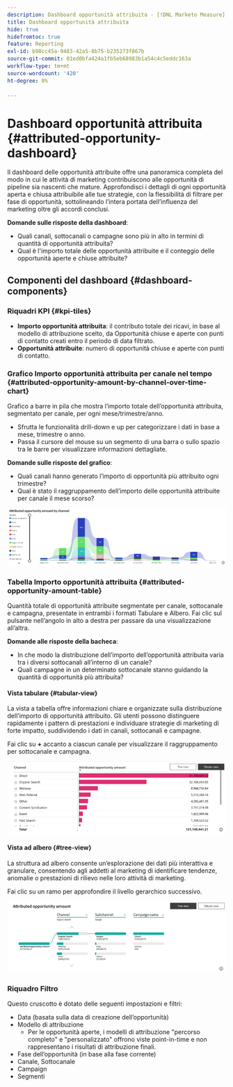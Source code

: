 ```yaml
---
description: Dashboard opportunità attribuita - [!DNL Marketo Measure] - Prodotto
title: Dashboard opportunità attribuita
hide: true
hidefromtoc: true
feature: Reporting
exl-id: b98cc45a-9483-42a5-8b75-b235273f867b
source-git-commit: 01ed0bfa424a1fb5eb68983b1a54c4c5eddc163a
workflow-type: tm+mt
source-wordcount: '420'
ht-degree: 0%

---
```


# Dashboard opportunità attribuita {#attributed-opportunity-dashboard}

Il dashboard delle opportunità attribuite offre una panoramica completa del modo in cui le attività di marketing contribuiscono alle opportunità di pipeline sia nascenti che mature. Approfondisci i dettagli di ogni opportunità aperta e chiusa attribuibile alle tue strategie, con la flessibilità di filtrare per fase di opportunità, sottolineando l’intera portata dell’influenza del marketing oltre gli accordi conclusi.

**Domande sulle risposte della dashboard**:

* Quali canali, sottocanali o campagne sono più in alto in termini di quantità di opportunità attribuita?
* Qual è l&#39;importo totale delle opportunità attribuite e il conteggio delle opportunità aperte e chiuse attribuite?

## Componenti del dashboard {#dashboard-components}

### Riquadri KPI {#kpi-tiles}

* **Importo opportunità attribuita**: il contributo totale dei ricavi, in base al modello di attribuzione scelto, da Opportunità chiuse e aperte con punti di contatto creati entro il periodo di data filtrato.
* **Opportunità attribuite**: numero di opportunità chiuse e aperte con punti di contatto.

### Grafico Importo opportunità attribuita per canale nel tempo {#attributed-opportunity-amount-by-channel-over-time-chart}

Grafico a barre in pila che mostra l’importo totale dell’opportunità attribuita, segmentato per canale, per ogni mese/trimestre/anno.

* Sfrutta le funzionalità drill-down e up per categorizzare i dati in base a mese, trimestre o anno.
* Passa il cursore del mouse su un segmento di una barra o sullo spazio tra le barre per visualizzare informazioni dettagliate.

**Domande sulle risposte del grafico**:

* Quali canali hanno generato l’importo di opportunità più attribuito ogni trimestre?
* Qual è stato il raggruppamento dell’importo delle opportunità attribuite per canale il mese scorso?

![](assets/attributed-opportunity-dashboard-1.png)

### Tabella Importo opportunità attribuita {#attributed-opportunity-amount-table}

Quantità totale di opportunità attribuite segmentate per canale, sottocanale e campagna, presentate in entrambi i formati Tabulare e Albero. Fai clic sul pulsante nell’angolo in alto a destra per passare da una visualizzazione all’altra.

**Domande alle risposte della bacheca**:

* In che modo la distribuzione dell’importo dell’opportunità attribuita varia tra i diversi sottocanali all’interno di un canale?
* Quali campagne in un determinato sottocanale stanno guidando la quantità di opportunità più attribuita?

#### Vista tabulare {#tabular-view}

La vista a tabella offre informazioni chiare e organizzate sulla distribuzione dell’importo di opportunità attribuito. Gli utenti possono distinguere rapidamente i pattern di prestazioni e individuare strategie di marketing di forte impatto, suddividendo i dati in canali, sottocanali e campagne.

Fai clic su **+** accanto a ciascun canale per visualizzare il raggruppamento per sottocanale e campagna.

![](assets/attributed-opportunity-dashboard-2.png)

#### Vista ad albero {#tree-view}

La struttura ad albero consente un’esplorazione dei dati più interattiva e granulare, consentendo agli addetti al marketing di identificare tendenze, anomalie o prestazioni di rilievo nelle loro attività di marketing.

Fai clic su un ramo per approfondire il livello gerarchico successivo.

![](assets/attributed-opportunity-dashboard-3.png)

### Riquadro Filtro

Questo cruscotto è dotato delle seguenti impostazioni e filtri:

* Data (basata sulla data di creazione dell’opportunità)
* Modello di attribuzione
   * Per le opportunità aperte, i modelli di attribuzione &quot;percorso completo&quot; e &quot;personalizzato&quot; offrono viste point-in-time e non rappresentano i risultati di attribuzione finali.
* Fase dell’opportunità (in base alla fase corrente)
* Canale, Sottocanale
* Campaign
* Segmenti
